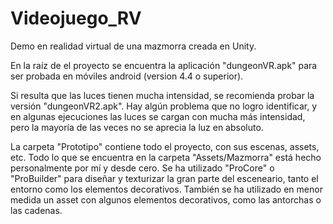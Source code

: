 # Videojuego_RV

Demo en realidad virtual de una mazmorra creada en Unity.

En la raíz de el proyecto se encuentra la aplicación "dungeonVR.apk" para ser probada en móviles android (version 4.4 o superior).

Si resulta que las luces tienen mucha intensidad, se recomienda probar la versión "dungeonVR2.apk". Hay algún problema que no logro identificar, y en algunas ejecuciones las luces se cargan con mucha más intensidad, pero la mayoría de las veces no se aprecia la luz en absoluto.

La carpeta "Prototipo" contiene todo el proyecto, con sus escenas, assets, etc.
Todo lo que se encuentra en la carpeta "Assets/Mazmorra" está hecho personalmente por mí y desde cero.
Se ha utilizado "ProCore" o "ProBuilder" para diseñar y texturizar la gran parte del esceneario, tanto el entorno como los elementos decorativos. También se ha utilizado en menor medida un asset con algunos elementos decorativos, como las antorchas o las cadenas.
